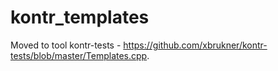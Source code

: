 kontr_templates
===============
Moved to tool kontr-tests - https://github.com/xbrukner/kontr-tests/blob/master/Templates.cpp.
